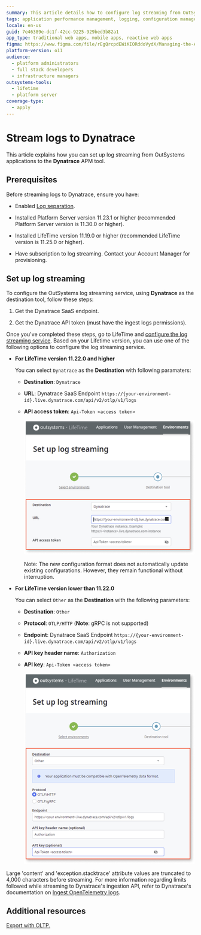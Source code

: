 ```yaml
---
summary: This article details how to configure log streaming from OutSystems 11 (O11) to Dynatrace, including prerequisites and setup instructions.
tags: application performance management, logging, configuration management, outsystems platform, cloud infrastructure
locale: en-us
guid: 7e46389e-dc1f-42cc-9225-929bed3b82a1
app_type: traditional web apps, mobile apps, reactive web apps
figma: https://www.figma.com/file/rEgQrcpdEWiKIORddoVydX/Managing-the-Applications-Lifecycle?type=design&node-id=3139%3A322&mode=design&t=IIMVc2WTi7UxHv00-1
platform-version: o11
audience:
  - platform administrators
  - full stack developers
  - infrastructure managers
outsystems-tools:
  - lifetime
  - platform server
coverage-type:
  - apply
---
```


# Stream logs to Dynatrace

This article explains how you can set up log streaming from OutSystems applications to the **Dynatrace** APM tool.

## Prerequisites

Before streaming logs to Dynatrace, ensure you have: 

* Enabled [Log separation](../../setup-infra-platform/setup/logging-db/logs-separation-cloud/intro.md). 

* Installed Platform Server version 11.23.1 or higher (recommended Platform Server version is 11.30.0 or higher).

* Installed LifeTime version 11.19.0 or higher (recommended LifeTime version is 11.25.0 or higher).

* Have subscription to log streaming. Contact your Account Manager for provisioning.

## Set up log streaming

To configure the OutSystems log streaming service, using **Dynatrace** as the destination tool, follow these steps:

1. Get the Dynatrace SaaS endpoint. 

1. Get the Dynatrace API token (must have the ingest logs permissions).

Once you've completed these steps, go to LifeTime and [configure the log streaming service](lifetime-streaming.md). Based on your Lifetime version, you can use one of the following options to configure the log streaming service.

* **For LifeTime version 11.22.0 and higher**

    You can select ``Dynatrace`` as the **Destination** with following paramaters:

    * **Destination**: ``Dynatrace``
    * **URL**: Dynatrace SaaS Endpoint  ``https://{your-environment-id}.live.dynatrace.com/api/v2/otlp/v1/logs``
    * **API access token**: ``Api-Token <access token>``

        ![Screenshot of the OutSystems LifeTime interface showing the log streaming configuration fields with Dynatrace as the Destination](images/log-streaming-dest-dyna-lt.png "Log Streaming Configuration in LifeTime with Dynatrace as the Destination")

        <div class="info" markdown="1">
        Note: The new configuration format does not automatically update existing configurations. However, they remain functional without interruption.
        </div>

* **For LifeTime version lower than 11.22.0**

    You can select ``Other`` as the **Destination** with the following parameters:

    * **Destination**: ``Other`` 
    * **Protocol**: ``OTLP/HTTP`` (**Note**: gRPC is not supported)
    * **Endpoint**: Dynatrace SaaS Endpoint  ``https://{your-environment-id}.live.dynatrace.com/api/v2/otlp/v1/logs``
    * **API key header name**: ``Authorization``
    * **API key**: ``Api-Token <access token>``

        ![Screenshot of the OutSystems LifeTime interface showing the log streaming configuration fields for Dynatrace](images/log-streaming-dynatrace-lt.png "Log Streaming Configuration in LifeTime")

<div class="info" markdown="1">

Large 'content' and 'exception.stacktrace' attribute values are truncated to 4,000 characters before streaming. For more information regarding limits followed while streaming to Dynatrace's ingestion API, refer to Dynatrace's documentation on [Ingest OpenTelemetry logs](https://docs.dynatrace.com/docs/extend-dynatrace/opentelemetry/getting-started/logs/ingest#ingestion-limits).   

</div>

## Additional resources

[Export with OLTP.](https://www.dynatrace.com/support/help/extend-dynatrace/opentelemetry/getting-started/otlp-export)
